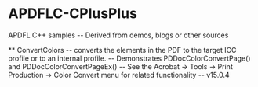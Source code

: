 # APDFLC-CPlusPlus

APDFL C++ samples -- Derived from demos, blogs or other sources

** ConvertColors -- converts the elements in the PDF to the target ICC profile or to an internal profile. 
  -- Demonstrates PDDocColorConvertPage() and PDDocColorConvertPageEx()
  -- See the Acrobat -> Tools -> Print Production -> Color Convert menu for related functionality
  -- v15.0.4
